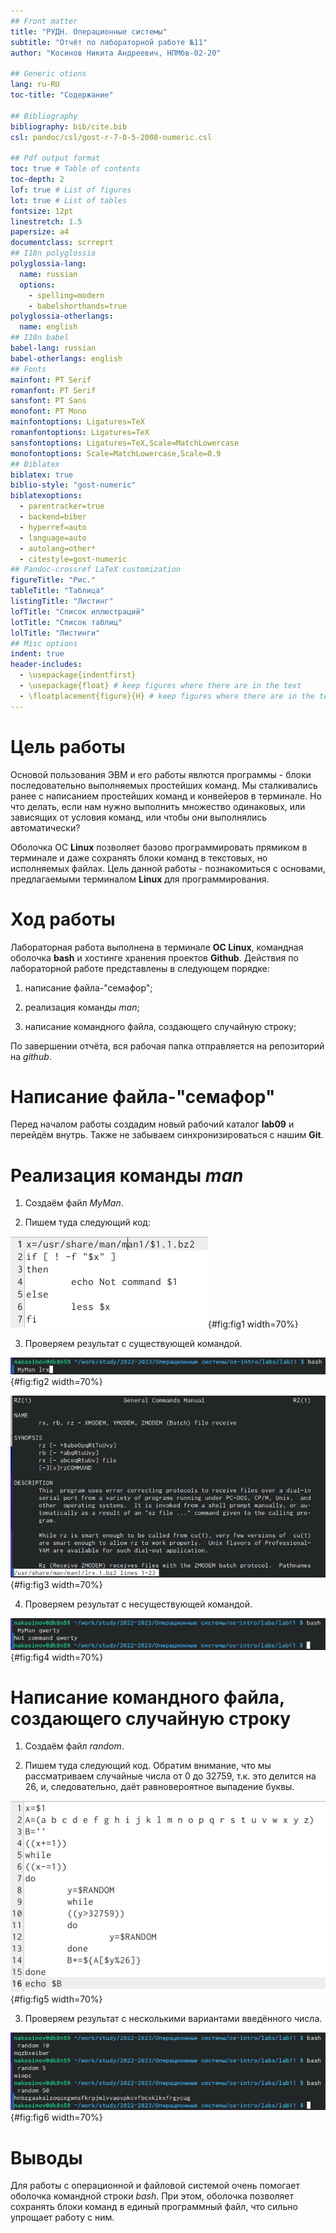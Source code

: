 ```yaml
---
## Front matter
title: "РУДН. Операционные системы"
subtitle: "Отчёт по лабораторной работе №11"
author: "Косинов Никита Андреевич, НПМбв-02-20"

## Generic otions
lang: ru-RU
toc-title: "Содержание"

## Bibliography
bibliography: bib/cite.bib
csl: pandoc/csl/gost-r-7-0-5-2008-numeric.csl

## Pdf output format
toc: true # Table of contents
toc-depth: 2
lof: true # List of figures
lot: true # List of tables
fontsize: 12pt
linestretch: 1.5
papersize: a4
documentclass: scrreprt
## I18n polyglossia
polyglossia-lang:
  name: russian
  options:
	- spelling=modern
	- babelshorthands=true
polyglossia-otherlangs:
  name: english
## I18n babel
babel-lang: russian
babel-otherlangs: english
## Fonts
mainfont: PT Serif
romanfont: PT Serif
sansfont: PT Sans
monofont: PT Mono
mainfontoptions: Ligatures=TeX
romanfontoptions: Ligatures=TeX
sansfontoptions: Ligatures=TeX,Scale=MatchLowercase
monofontoptions: Scale=MatchLowercase,Scale=0.9
## Biblatex
biblatex: true
biblio-style: "gost-numeric"
biblatexoptions:
  - parentracker=true
  - backend=biber
  - hyperref=auto
  - language=auto
  - autolang=other*
  - citestyle=gost-numeric
## Pandoc-crossref LaTeX customization
figureTitle: "Рис."
tableTitle: "Таблица"
listingTitle: "Листинг"
lofTitle: "Список иллюстраций"
lotTitle: "Список таблиц"
lolTitle: "Листинги"
## Misc options
indent: true
header-includes:
  - \usepackage{indentfirst}
  - \usepackage{float} # keep figures where there are in the text
  - \floatplacement{figure}{H} # keep figures where there are in the text
---
```


# Цель работы

Основой пользования ЭВМ и его работы явлются программы - блоки последовательно выполняемых простейших команд. Мы сталкивались ранее с написанием простейших команд и конвейеров в терминале. Но что делать, если нам нужно выполнить множество одинаковых, или зависящих от условия команд, или чтобы они выполнялись автоматически?

Оболочка ОС **Linux** позволяет базово программировать прямиком в терминале и даже сохранять блоки команд в текстовых, но исполняемых файлах. Цель данной работы - познакомиться с основами, предлагаемыми терминалом **Linux** для программирования.

# Ход работы

Лабораторная работа выполнена в терминале **OC Linux**, командная оболочка **bash** и хостинге хранения проектов **Github**.
Действия по лабораторной работе представлены в следующем порядке:

1. написание файла-"семафор";

2. реализация команды *man*;

3. написание командного файла, создающего случайную строку;

По завершении отчёта, вся рабочая папка отправляется на репозиторий на *github*.

# Написание файла-"семафор"

Перед началом работы создадим новый рабочий каталог **lab09** и перейдём внутрь. Также не забываем синхронизироваться с нашим **Git**.

# Реализация команды *man*

1. Создаём файл *MyMan*.

2. Пишем туда следующий код:

![Код командного файла](./image/1.png){#fig:fig1 width=70%}

3. Проверяем результат с существующей командой.

![Результат выполнения командного файла](./image/2.png){#fig:fig2 width=70%}

![Результат выполнения командного файла](./image/3.png){#fig:fig3 width=70%}

4. Проверяем результат с несуществующей командой.

![Результат выполнения командного файла](./image/4.png){#fig:fig4 width=70%}

# Написание командного файла, создающего случайную строку

1. Создаём файл *random*.

2. Пишем туда следующий код. Обратим внимание, что мы рассматриваем случайные числа от 0 до 32759, т.к. это делится на 26, и, следовательно, даёт равновероятное выпадение буквы.

![Код командного файла](./image/5.png){#fig:fig5 width=70%}

3. Проверяем результат с несколькими вариантами введённого числа.

![Результат выполнения командного файла](./image/6.png){#fig:fig6 width=70%}

# Выводы

Для работы с операционной и файловой системой очень помогает оболочка командной строки *bash*. При этом, оболочка позволяет сохранять блоки команд в единый программный файл, что сильно упрощает работу с ним.



